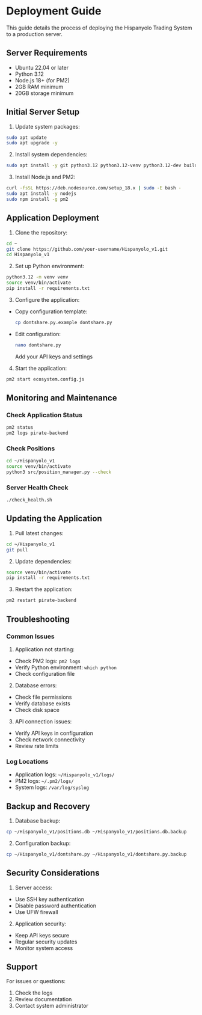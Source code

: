 # Deployment Guide

This guide details the process of deploying the Hispanyolo Trading System to a production server.

## Server Requirements

- Ubuntu 22.04 or later
- Python 3.12
- Node.js 18+ (for PM2)
- 2GB RAM minimum
- 20GB storage minimum

## Initial Server Setup

1. Update system packages:
```bash
sudo apt update
sudo apt upgrade -y
```

2. Install system dependencies:
```bash
sudo apt install -y git python3.12 python3.12-venv python3.12-dev build-essential
```

3. Install Node.js and PM2:
```bash
curl -fsSL https://deb.nodesource.com/setup_18.x | sudo -E bash -
sudo apt install -y nodejs
sudo npm install -g pm2
```

## Application Deployment

1. Clone the repository:
```bash
cd ~
git clone https://github.com/your-username/Hispanyolo_v1.git
cd Hispanyolo_v1
```

2. Set up Python environment:
```bash
python3.12 -m venv venv
source venv/bin/activate
pip install -r requirements.txt
```

3. Configure the application:
- Copy configuration template:
  ```bash
  cp dontshare.py.example dontshare.py
  ```
- Edit configuration:
  ```bash
  nano dontshare.py
  ```
  Add your API keys and settings

4. Start the application:
```bash
pm2 start ecosystem.config.js
```

## Monitoring and Maintenance

### Check Application Status
```bash
pm2 status
pm2 logs pirate-backend
```

### Check Positions
```bash
cd ~/Hispanyolo_v1
source venv/bin/activate
python3 src/position_manager.py --check
```

### Server Health Check
```bash
./check_health.sh
```

## Updating the Application

1. Pull latest changes:
```bash
cd ~/Hispanyolo_v1
git pull
```

2. Update dependencies:
```bash
source venv/bin/activate
pip install -r requirements.txt
```

3. Restart the application:
```bash
pm2 restart pirate-backend
```

## Troubleshooting

### Common Issues

1. Application not starting:
- Check PM2 logs: `pm2 logs`
- Verify Python environment: `which python`
- Check configuration file

2. Database errors:
- Check file permissions
- Verify database exists
- Check disk space

3. API connection issues:
- Verify API keys in configuration
- Check network connectivity
- Review rate limits

### Log Locations

- Application logs: `~/Hispanyolo_v1/logs/`
- PM2 logs: `~/.pm2/logs/`
- System logs: `/var/log/syslog`

## Backup and Recovery

1. Database backup:
```bash
cp ~/Hispanyolo_v1/positions.db ~/Hispanyolo_v1/positions.db.backup
```

2. Configuration backup:
```bash
cp ~/Hispanyolo_v1/dontshare.py ~/Hispanyolo_v1/dontshare.py.backup
```

## Security Considerations

1. Server access:
- Use SSH key authentication
- Disable password authentication
- Use UFW firewall

2. Application security:
- Keep API keys secure
- Regular security updates
- Monitor system access

## Support

For issues or questions:
1. Check the logs
2. Review documentation
3. Contact system administrator 